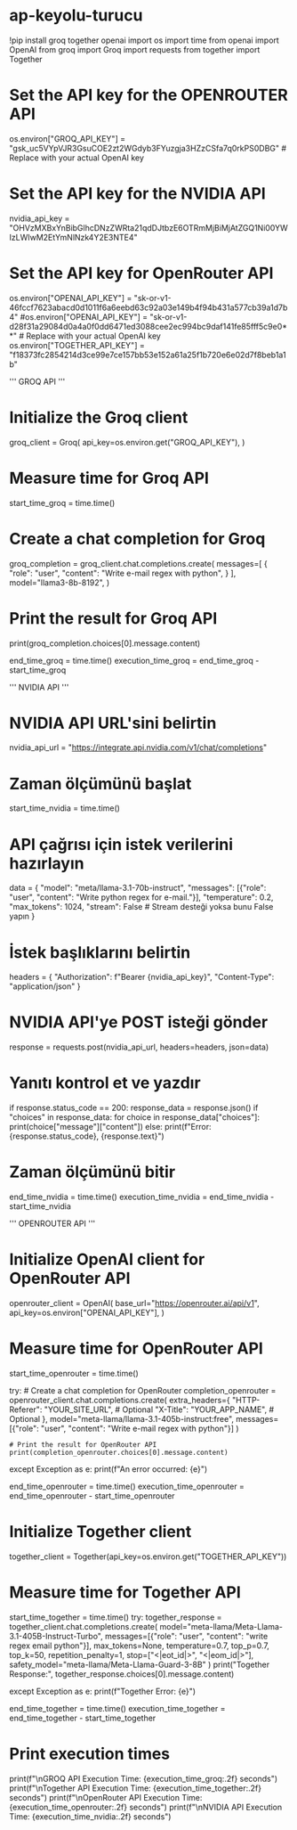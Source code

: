 # ap-keyolu-turucu
!pip install groq together openai
import os
import time
from openai import OpenAI
from groq import Groq
import requests
from together import Together


# Set the API key for the OPENROUTER API
os.environ["GROQ_API_KEY"] = "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"  # Replace with your actual OpenAI key
# Set the API key for the NVIDIA API
nvidia_api_key = "OHVzMXBxYnBibGlhcDNzZWRta21qdDJtbzE6OTRmMjBiMjAtZGQ1Ni00YWIzLWIwM2EtYmNlNzk4Y2E3NTE4"
# Set the API key for OpenRouter API
os.environ["OPENAI_API_KEY"] = "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"
#os.environ["OPENAI_API_KEY"] = "sk-or-v1-d28f31a29084d0a4a0f0dd6471ed3088cee2ec994bc9daf141fe85fff5c9e0**"  # Replace with your actual OpenAI key
os.environ["TOGETHER_API_KEY"] = "f18373fc2854214d3ce99e7ce157bb53e152a61a25f1b720e6e02d7f8beb1a1b"



'''
GROQ API
'''
# Initialize the Groq client
groq_client = Groq(
    api_key=os.environ.get("GROQ_API_KEY"),
)

# Measure time for Groq API
start_time_groq = time.time()

# Create a chat completion for Groq
groq_completion = groq_client.chat.completions.create(
    messages=[
        {
            "role": "user",
            "content": "Write e-mail regex with python",
        }
    ],
    model="llama3-8b-8192",
)

# Print the result for Groq API
print(groq_completion.choices[0].message.content)

end_time_groq = time.time()
execution_time_groq = end_time_groq - start_time_groq


'''
NVIDIA API
'''

# NVIDIA API URL'sini belirtin
nvidia_api_url = "https://integrate.api.nvidia.com/v1/chat/completions"

# Zaman ölçümünü başlat
start_time_nvidia = time.time()

# API çağrısı için istek verilerini hazırlayın
data = {
    "model": "meta/llama-3.1-70b-instruct",
    "messages": [{"role": "user", "content": "Write python regex for e-mail."}],
    "temperature": 0.2,
    "max_tokens": 1024,
    "stream": False  # Stream desteği yoksa bunu False yapın
}

# İstek başlıklarını belirtin
headers = {
    "Authorization": f"Bearer {nvidia_api_key}",
    "Content-Type": "application/json"
}

# NVIDIA API'ye POST isteği gönder
response = requests.post(nvidia_api_url, headers=headers, json=data)

# Yanıtı kontrol et ve yazdır
if response.status_code == 200:
    response_data = response.json()
    if "choices" in response_data:
        for choice in response_data["choices"]:
            print(choice["message"]["content"])
else:
    print(f"Error: {response.status_code}, {response.text}")

# Zaman ölçümünü bitir
end_time_nvidia = time.time()
execution_time_nvidia = end_time_nvidia - start_time_nvidia

'''
OPENROUTER API
'''

# Initialize OpenAI client for OpenRouter API
openrouter_client = OpenAI(
    base_url="https://openrouter.ai/api/v1",
    api_key=os.environ["OPENAI_API_KEY"],
)

# Measure time for OpenRouter API
start_time_openrouter = time.time()

try:
    # Create a chat completion for OpenRouter
    completion_openrouter = openrouter_client.chat.completions.create(
        extra_headers={
            "HTTP-Referer": "YOUR_SITE_URL",  # Optional
            "X-Title": "YOUR_APP_NAME",        # Optional
        },
        model="meta-llama/llama-3.1-405b-instruct:free",
        messages=[{"role": "user", "content": "Write e-mail regex with python"}]
    )
    
    # Print the result for OpenRouter API
    print(completion_openrouter.choices[0].message.content)

except Exception as e:
    print(f"An error occurred: {e}")

end_time_openrouter = time.time()
execution_time_openrouter = end_time_openrouter - start_time_openrouter



# Initialize Together client
together_client = Together(api_key=os.environ.get("TOGETHER_API_KEY"))

# Measure time for Together API
start_time_together = time.time()
try:
    together_response = together_client.chat.completions.create(
        model="meta-llama/Meta-Llama-3.1-405B-Instruct-Turbo",
        messages=[{"role": "user", "content": "write regex email python"}],
        max_tokens=None,
        temperature=0.7,
        top_p=0.7,
        top_k=50,
        repetition_penalty=1,
        stop=["<|eot_id|>", "<|eom_id|>"],
        safety_model="meta-llama/Meta-Llama-Guard-3-8B"
    )
    print("Together Response:", together_response.choices[0].message.content)

except Exception as e:
    print(f"Together Error: {e}")

end_time_together = time.time()
execution_time_together = end_time_together - start_time_together

# Print execution times
print(f"\nGROQ API Execution Time: {execution_time_groq:.2f} seconds")
print(f"\nTogether API Execution Time: {execution_time_together:.2f} seconds")
print(f"\nOpenRouter API Execution Time: {execution_time_openrouter:.2f} seconds")
print(f"\nNVIDIA API Execution Time: {execution_time_nvidia:.2f} seconds")
